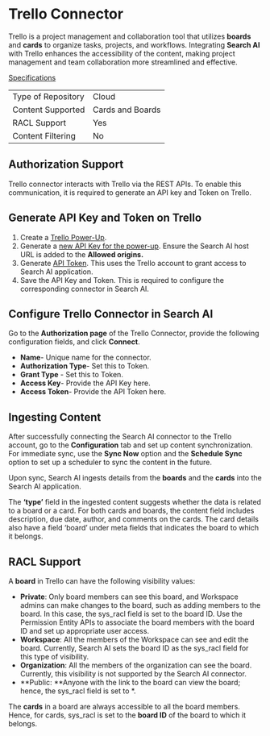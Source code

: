 # **Trello Connector**

Trello is a project management and collaboration tool that utilizes **boards** and **cards** to organize tasks, projects, and workflows. Integrating **Search AI** with Trello enhances the accessibility of the content, making project management and team collaboration more streamlined and effective.

<span style="text-decoration:underline;">Specifications</span>


<table>
  <tr>
   <td>Type of Repository 
   </td>
   <td>Cloud
   </td>
  </tr>
  <tr>
   <td>Content Supported
   </td>
   <td>Cards and Boards
   </td>
  </tr>
  <tr>
   <td>RACL Support
   </td>
   <td>Yes
   </td>
  </tr>
  <tr>
   <td>Content Filtering
   </td>
   <td>No
   </td>
  </tr>
</table>



## Authorization Support

Trello connector interacts with Trello via the REST APIs. To enable this communication, it is required to generate an API key and Token on Trello. 

## Generate API Key and Token on Trello

1. Create a [Trello Power-Up](https://trello.com/power-ups/admin). 
2. Generate a [new API Key for the power-up](https://developer.atlassian.com/cloud/trello/guides/power-ups/managing-power-ups/#generating-an-api-key). Ensure the Search AI host URL is added to the **Allowed origins.**
3. Generate [API Token](https://developer.atlassian.com/cloud/trello/guides/rest-api/authorization/#authorizing-a-client). This uses the Trello account to grant access to Search AI application. 
4. Save the API Key and Token. This is required to configure the corresponding connector in Search AI. 


## Configure Trello Connector in Search AI

Go to the **Authorization page** of the Trello Connector, provide the following configuration fields, and click **Connect**.



* **Name**- Unique name for the connector.
* **Authorization Type**- Set this to Token. 
* **Grant Type** - Set this to Token. 
* **Access Key**- Provide the API Key here. 
* **Access Token**- Provide the API Token here.  


## Ingesting Content

After successfully connecting the Search AI connector to the Trello account, go to the **Configuration** tab and set up content synchronization. For immediate sync, use the **Sync Now** option and the **Schedule Sync** option to set up a scheduler to sync the content in the future. 

Upon sync, Search AI ingests details from the **boards** and the **cards** into the Search AI application. 

The **‘type’** field in the ingested content suggests whether the data is related to a board or a card. For both cards and boards, the content field includes description, due date, author, and comments on the cards. The card details also have a field ‘board’ under meta fields that indicates the board to which it belongs. 


## RACL Support

A **board** in Trello can have the following visibility values:

* **Private**: Only board members can see this board, and Workspace admins can make changes to the board, such as adding members to the board. In this case, the sys_racl field is set to the board ID. Use the Permission Entity APIs to associate the board members with the board ID and set up appropriate user access. 
* **Workspace**: All the members of the Workspace can see and edit the board. Currently, Search AI sets the board ID as the sys_racl field for this type of visibility. 
* **Organization**: All the members of the organization can see the board. Currently, this visibility is not supported by the Search AI connector. 
* **Public: **Anyone with the link to the board can view the board; hence, the sys_racl field is set to *. 

The **cards** in a board are always accessible to all the board members. Hence, for cards, sys_racl is set to the **board ID** of the board to which it belongs.  
